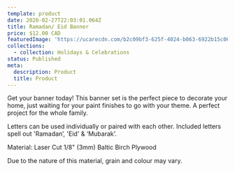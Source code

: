 ```yaml
---
template: product
date: 2020-02-27T22:03:01.064Z
title: Ramadan/ Eid Banner
price: $12.00 CAD
featuredImage: 'https://ucarecdn.com/b2c09bf3-625f-4024-b063-6922b15c06f2/'
collections:
  - collection: Holidays & Celebrations
status: Published
meta:
  description: Product
  title: Product
---
```

Get your banner today! This banner set is the perfect piece to decorate your home, just waiting for your paint finishes to go with your theme. A perfect project for the whole family. 

Letters can be used individually or paired with each other. Included letters spell out 'Ramadan’, 'Eid' & ‘Mubarak’.

Material: Laser Cut 1/8" (3mm) Baltic Birch Plywood

Due to the nature of this material, grain and colour may vary.
